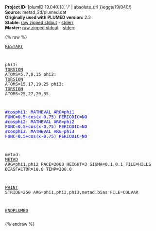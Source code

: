 **Project ID:** [plumID:19.040]({{ '/' | absolute_url }}eggs/19/040/)  
**Source:** metad_2d/plumed.dat  
**Originally used with PLUMED version:** 2.3  
**Stable:** [raw zipped stdout](plumed.dat.plumed.stdout.txt.zip) - [stderr](plumed.dat.plumed.stderr)  
**Master:** [raw zipped stdout](plumed.dat.plumed_master.stdout.txt.zip) - [stderr](plumed.dat.plumed_master.stderr)  

{% raw %}<pre>
<a href="https://plumed.github.io/doc-master/user-doc/html/_r_e_s_t_a_r_t.html">RESTART</a>

phi1: <a href="https://plumed.github.io/doc-master/user-doc/html/_t_o_r_s_i_o_n.html">TORSION</a> ATOMS=5,7,9,15
phi2: <a href="https://plumed.github.io/doc-master/user-doc/html/_t_o_r_s_i_o_n.html">TORSION</a> ATOMS=15,17,19,25
phi3: <a href="https://plumed.github.io/doc-master/user-doc/html/_t_o_r_s_i_o_n.html">TORSION</a> ATOMS=25,27,29,35

<span style="color:blue">#cosphi1: MATHEVAL ARG=phi1 FUNC=0.5+cos(x-0.75) PERIODIC=NO</span>
<span style="color:blue">#cosphi2: MATHEVAL ARG=phi2 FUNC=0.5+cos(x-0.75) PERIODIC=NO</span>
<span style="color:blue">#cosphi3: MATHEVAL ARG=phi3 FUNC=0.5+cos(x-0.75) PERIODIC=NO</span>

metad: <a href="https://plumed.github.io/doc-master/user-doc/html/_m_e_t_a_d.html">METAD</a> ARG=phi1,phi2 PACE=2000 HEIGHT=3 SIGMA=0.1,0.1 FILE=HILLS BIASFACTOR=10.0 TEMP=300.0

<a href="https://plumed.github.io/doc-master/user-doc/html/_p_r_i_n_t.html">PRINT</a> STRIDE=250 ARG=phi1,phi2,phi3,metad.bias FILE=COLVAR

<a href="https://plumed.github.io/doc-master/user-doc/html/_e_n_d_p_l_u_m_e_d.html">ENDPLUMED</a>
</pre>{% endraw %}
